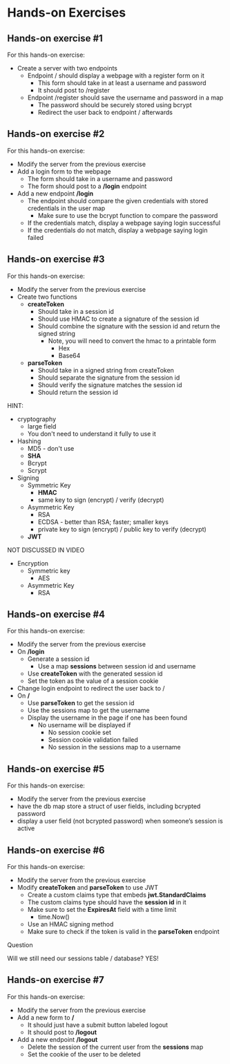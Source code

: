 # Hands-on Exercises

## Hands-on exercise #1

For this hands-on exercise:

- Create a server with two endpoints
  - Endpoint / should display a webpage with a register form on it
    - This form should take in at least a username and password
    - It should post to /register
  - Endpoint /register should save the username and password in a map
    - The password should be securely stored using bcrypt
    - Redirect the user back to endpoint / afterwards

## Hands-on exercise #2

For this hands-on exercise:

- Modify the server from the previous exercise
- Add a login form to the webpage
  - The form should take in a username and password
  - The form should post to a **/login** endpoint
- Add a new endpoint **/login**
  - The endpoint should compare the given credentials with stored credentials in the user map
    - Make sure to use the bcrypt function to compare the password
  - If the credentials match, display a webpage saying login successful
  - If the credentials do not match, display a webpage saying login failed

## Hands-on exercise #3

For this hands-on exercise:

- Modify the server from the previous exercise
- Create two functions
  - **createToken**
    - Should take in a session id
    - Should use HMAC to create a signature of the session id
    - Should combine the signature with the session id and return the signed string
      - Note, you will need to convert the hmac to a printable form
        - Hex
        - Base64
  - **parseToken**
    - Should take in a signed string from createToken
    - Should separate the signature from the session id
    - Should verify the signature matches the session id
    - Should return the session id

HINT:

- cryptography
  - large field
  - You don't need to understand it fully to use it
- Hashing
  - MD5 - don't use
  - **SHA**
  - Bcrypt
  - Scrypt
- Signing
  - Symmetric Key
    - **HMAC**
    - same key to sign (encrypt) / verify (decrypt)
  - Asymmetric Key
    - RSA
    - ECDSA - better than RSA; faster; smaller keys
    - private key to sign (encrypt) / public key to verify (decrypt)
  - **JWT**

NOT DISCUSSED IN VIDEO

- Encryption
  - Symmetric key
    - AES
  - Asymmetric Key
    - RSA

## Hands-on exercise #4

For this hands-on exercise:

- Modify the server from the previous exercise
- On **/login**
  - Generate a session id
    - Use a map **sessions** between session id and username
  - Use **createToken** with the generated session id
  - Set the token as the value of a session cookie
- Change login endpoint to redirect the user back to /
- On **/**
  - Use **parseToken** to get the session id
  - Use the sessions map to get the username
  - Display the username in the page if one has been found
    - No username will be displayed if
      - No session cookie set
      - Session cookie validation failed
      - No session in the sessions map to a username

## Hands-on exercise #5

For this hands-on exercise:

- Modify the server from the previous exercise
- have the db map store a struct of user fields, including bcrypted password
- display a user field (not bcrypted password) when someone’s session is active

## Hands-on exercise #6

For this hands-on exercise:

- Modify the server from the previous exercise
- Modify **createToken** and **parseToken** to use JWT
  - Create a custom claims type that embeds **jwt.StandardClaims**
  - The custom claims type should have the **session id** in it
  - Make sure to set the **ExpiresAt** field with a time limit
    - time.Now()
  - Use an HMAC signing method
  - Make sure to check if the token is valid in the **parseToken** endpoint

Question

Will we still need our sessions table / database?
YES!

## Hands-on exercise #7

For this hands-on exercise:

- Modify the server from the previous exercise
- Add a new form to **/**
  - It should just have a submit button labeled logout
  - It should post to **/logout**
- Add a new endpoint **/logout**
  - Delete the session of the current user from the **sessions** map
  - Set the cookie of the user to be deleted

